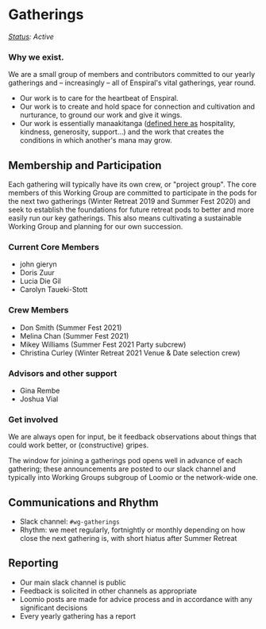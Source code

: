 # Gatherings

[_Status_](https://docs.google.com/document/d/1RQrZE\_9iw0ewIj7UCvC7SBLCziYwfi13vM5FbRDBCx4/edit?usp=sharing)_: Active_

### Why we exist.

We are a small group of members and contributors committed to our yearly gatherings and – increasingly – all of Enspiral's vital gatherings, year round.

* Our work is to care for the heartbeat of Enspiral.
* Our work is to create and hold space for connection and cultivation and nurturance, to ground our work and give it wings.
* Our work is essentially manaakitanga ([defined here as](https://maoridictionary.co.nz/search?idiom=\&phrase=\&proverb=\&loan=\&histLoanWords=\&keywords=manaakitanga) hospitality, kindness, generosity, support…) and the work that creates the conditions in which another's mana may grow.

## Membership and Participation

Each gathering will typically have its own crew, or "project group". The core members of this Working Group are committed to participate in the pods for the next two gatherings (Winter Retreat 2019 and Summer Fest 2020) and seek to establish the foundations for future retreat pods to better and more easily run our key gatherings. This also means cultivating a sustainable Working Group and planning for our own succession.

### Current Core Members

* john gieryn
* Doris Zuur
* Lucia Die Gil
* Carolyn Taueki-Stott

### Crew Members

* Don Smith (Summer Fest 2021)
* Melina Chan (Summer Fest 2021)
* Mikey Williams (Summer Fest 2021 Party subcrew)
* Christina Curley (Winter Retreat 2021 Venue & Date selection crew)

### Advisors and other support

* Gina Rembe
* Joshua Vial

### Get involved

We are always open for input, be it feedback observations about things that could work better, or (constructive) gripes.

The window for joining a gatherings pod opens well in advance of each gathering; these announcements are posted to our slack channel and typically into Working Groups subgroup of Loomio or the network-wide one.

## Communications and Rhythm

* Slack channel: `#wg-gatherings`
* Rhythm: we meet regularly, fortnightly or monthly depending on how close the next gathering is, with short hiatus after Summer Retreat

## Reporting

* Our main slack channel is public
* Feedback is solicited in other channels as appropriate
* Loomio posts are made for advice process and in accordance with any significant decisions
* Every yearly gathering has a report
